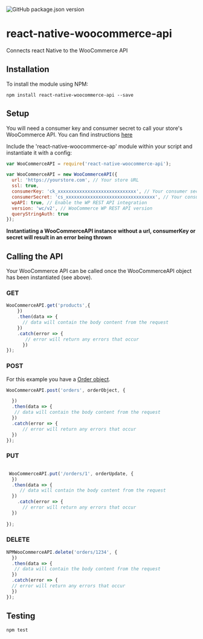 ![GitHub package.json version](https://img.shields.io/github/package-json/v/techneplus/react-native-woocommerce-api.svg)
# react-native-woocommerce-api
Connects react Native to the WooCommerce API

## Installation

To install the module using NPM:

```
npm install react-native-woocommerce-api --save
```

## Setup

You will need a consumer key and consumer secret to call your store's WooCommerce API. You can find instructions [here](https://docs.woocommerce.com/document/woocommerce-rest-api/)

Include the 'react-native-woocommerce-ap' module within your script and instantiate it with a config:

```javascript
var WooCommerceAPI = require('react-native-woocommerce-api');

var WooCommerceAPI = new WooCommerceAPI({
  url: 'https://yourstore.com', // Your store URL
  ssl: true,
  consumerKey: 'ck_xxxxxxxxxxxxxxxxxxxxxxxxxxxxx', // Your consumer secret
  consumerSecret: 'cs_xxxxxxxxxxxxxxxxxxxxxxxxxxxxxxxxx', // Your consumer secret
  wpAPI: true, // Enable the WP REST API integration
  version: 'wc/v2', // WooCommerce WP REST API version
  queryStringAuth: true
});
```

**Instantiating a WooCommerceAPI instance without a url, consumerKey or secret will result in an error being thrown**

## Calling the API

Your WooCommerce API can be called once the WooCommerceAPI object has been instantiated (see above).

### GET

```javascript
WooCommerceAPI.get('products',{
    })
    .then(data => {
      // data will contain the body content from the request
    })
    .catch(error => {
       // error will return any errors that occur
      })
});
```

### POST

For this example you have a [Order object](http://woocommerce.github.io/woocommerce-rest-api-docs/#create-an-order).

```javascript
WooCommerceAPI.post('orders', orderObject, {

  })
  .then(data => {
   // data will contain the body content from the request
  })
  .catch(error => {
      // error will return any errors that occur
  })
});
```

### PUT

```javascript

 WooCommerceAPI.put('/orders/1', orderUpdate, {
  })
  .then(data => {
     // data will contain the body content from the request
  })
    .catch(error => {
      // error will return any errors that occur
  })
  
});
```

### DELETE

```javascript
NPMWooCommerceAPI.delete('orders/1234', {
  })
  .then(data => {
   // data will contain the body content from the request
  })
  .catch(error => {
  // error will return any errors that occur
  })
});
```

## Testing

```
npm test
```